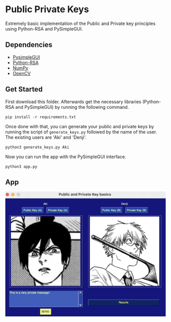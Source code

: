 # Public Private Keys
Extremely basic implementation of the Public and Private key principles using Python-RSA and PySimpleGUI.

## Dependencies

- [PysimpleGUI](https://www.pysimplegui.org/en/latest/)
- [Python-RSA](https://stuvel.eu/software/rsa/)
- [NumPy](https://numpy.org/)
- [OpenCV](https://docs.opencv.org/4.x/index.html)

## Get Started

First download this folder. Afterwards get the necessary libraries (Python-RSA and PySimpleGUI) by running the following command.
```
pip install -r requirements.txt
```

Once done with that, you can generate your public and private keys by running the script of `generate_keys.py` followed by the name of the user. The existing users are 'Aki' and 'Denji'.
```
python3 generate_keys.py Aki
```

Now you can run the app with the PySimpleGUI interface.
```python3
python3 app.py
```
## App

![App Image](https://github.com/DancingIguana/EncryptionAlgorithms/blob/main/PublicPrivateKeys/images/app_img.png)
